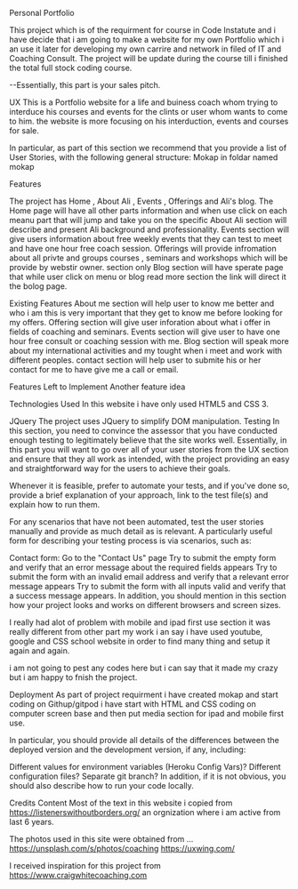 Personal Portfolio 

This project which is of the requirment for course in Code Instatute and i have decide that i am going to make a website for my own
Portfolio which i an use it later for developing my own carrire and network in filed of IT  and Coaching Consult.
The project will be update during the course till i finished the total full stock coding course.

--Essentially, this part is your sales pitch.

UX
This is a Portfolio website for a life and buiness coach whom trying to interduce his courses and events for the clints or user whom wants
to come to him. the website is more focusing on his interduction, events and courses for sale.


In particular, as part of this section we recommend that you provide a list of User Stories, with the following general structure:
Mokap in foldar named mokap 


Features

The project  has Home , About Ali , Events , Offerings and Ali's blog.
The Home page will have all other parts information and when use click on each meanu part that will jump and take you on the specific
About Ali section will describe and present Ali background and professionality.
Events section will give users information about free weekly events that they can test to meet and have one hour free coach session.
Offerings will provide infromation about all privte and groups courses , seminars and workshops which will be provide by webstir owner. 
section only Blog section will have sperate page that while user click on menu or blog read more section the link will direct it the bolog page.


Existing Features
About me section will help user to know me better and who i am this is very important that they get to know me before looking for my offers.
Offering section will give user inforation about what i offer in fields of coaching and seminars.
Events section will give user to have one hour free consult or coaching session with me.
Blog section will speak more about my international activities and my tought when i meet and work with different peoples.
contact section will help user to submite his or her contact for me to have give me a call or email.


Features Left to Implement
Another feature idea

Technologies Used
In this website i have only used HTML5 and CSS 3. 

JQuery
The project uses JQuery to simplify DOM manipulation.
Testing
In this section, you need to convince the assessor that you have conducted enough testing to legitimately believe that the site works well. Essentially, in this part you will want to go over all of your user stories from the UX section and ensure that they all work as intended, with the project providing an easy and straightforward way for the users to achieve their goals.

Whenever it is feasible, prefer to automate your tests, and if you've done so, provide a brief explanation of your approach, link to the test file(s) and explain how to run them.

For any scenarios that have not been automated, test the user stories manually and provide as much detail as is relevant. A particularly useful form for describing your testing process is via scenarios, such as:

Contact form:
Go to the "Contact Us" page
Try to submit the empty form and verify that an error message about the required fields appears
Try to submit the form with an invalid email address and verify that a relevant error message appears
Try to submit the form with all inputs valid and verify that a success message appears.
In addition, you should mention in this section how your project looks and works on different browsers and screen sizes.

I really had alot of problem with mobile and ipad first use section it was really different from 
other part my work i an say i have used youtube, google and CSS school website in order to find 
many thing and setup it again and again. 

i am not going to pest any codes here but i can say that it made my crazy but i am happy to fnish the project.


Deployment
As part of project requirment i have created mokap and start coding on Githup/gitpod i have start
with HTML and CSS coding on computer screen base and then put media section for ipad and mobile first use.


In particular, you should provide all details of the differences between the deployed version and the development version, if any, including:

Different values for environment variables (Heroku Config Vars)?
Different configuration files?
Separate git branch?
In addition, if it is not obvious, you should also describe how to run your code locally.

Credits
Content
Most of the text in this website i copied from https://listenerswithoutborders.org/ an orgnization where i am active from last 6 years.

The photos used in this site were obtained from ...
https://unsplash.com/s/photos/coaching
https://uxwing.com/ 

I received inspiration for this project from https://www.craigwhitecoaching.com